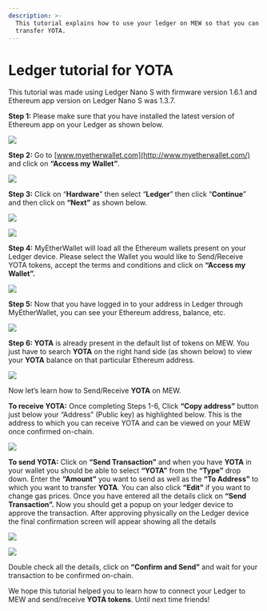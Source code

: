 ```yaml
---
description: >-
  This tutorial explains how to use your ledger on MEW so that you can vie and
  transfer YOTA.
---
```


# Ledger tutorial for YOTA

This tutorial was made using Ledger Nano S with firmware version 1.6.1 and Ethereum app version on Ledger Nano S was 1.3.7.

**Step 1:** Please make sure that you have installed the latest version of Ethereum app on your Ledger as shown below.

![](../.gitbook/assets/1%20%281%29.png)

**Step 2:** Go to [www.myetherwallet.com](http://www.myetherwallet.com/) and click on **“Access my Wallet”**.

![](../.gitbook/assets/2%20%281%29.png)

**Step 3:** Click on “**Hardware**” then select “**Ledger**” then click “**Continue**” and then click on **“Next”** as shown below.

![](../.gitbook/assets/3%20%282%29.png)

![](../.gitbook/assets/4%20%284%29.png)

**Step 4:** MyEtherWallet will load all the Ethereum wallets present on your Ledger device. Please select the Wallet you would like to Send/Receive YOTA tokens, accept the terms and conditions and click on **“Access my Wallet”.**

![](../.gitbook/assets/5.png)

**Step 5:** Now that you have logged in to your address in Ledger through MyEtherWallet, you can see your Ethereum address, balance, etc.

![](../.gitbook/assets/6%20%282%29.png)

**Step 6: YOTA** is already present in the default list of tokens on MEW. You just have to search **YOTA** on the right hand side \(as shown below\) to view your **YOTA** balance on that particular Ethereum address.

![](../.gitbook/assets/7%20%281%29.png)

Now let’s learn how to Send/Receive **YOTA** on MEW.

**To receive YOTA:** Once completing Steps 1-6, Click **“Copy address”** button just below your “Address” \(Public key\) as highlighted below. This is the address to which you can receive YOTA and can be viewed on your MEW once confirmed on-chain.

![](../.gitbook/assets/8%20%282%29.png)

**To send YOTA:** Click on **“Send Transaction”** and when you have **YOTA** in your wallet you should be able to select **“YOTA”** from the **“Type”** drop down. Enter the **“Amount”** you want to send as well as the **“To Address”** to which you want to transfer **YOTA**. You can also click **“Edit”** if you want to change gas prices. Once you have entered all the details click on **“Send Transaction”.** Now you should get a popup on your ledger device to approve the transaction. After approving physically on the Ledger device the final confirmation screen will appear showing all the details

![](../.gitbook/assets/9.png)

![](../.gitbook/assets/10%20%282%29.png)

Double check all the details, click on **“Confirm and Send”** and wait for your transaction to be confirmed on-chain.

We hope this tutorial helped you to learn how to connect your Ledger to MEW and send/receive **YOTA tokens**. Until next time friends!

